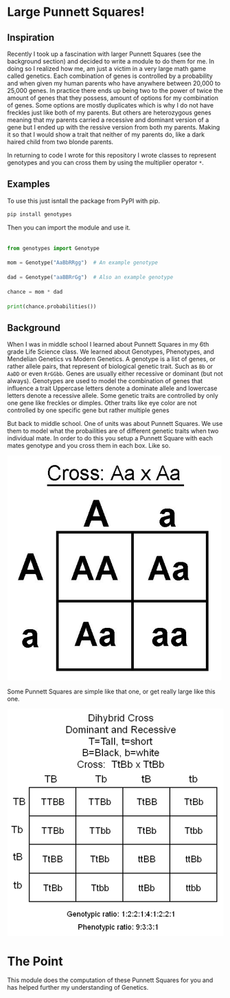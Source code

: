 # Large Punnett Squares!

## Inspiration

Recently I took up a fascination with larger Punnett Squares (see the background section) and decided to write a module to do them for me.
In doing so I realized how me, am just a victim in a very large math game called genetics.
Each combination of genes is controlled by a probability and when given my human parents who have anywhere between 20,000 to 25,000 genes.
In practice there ends up being two to the power of twice the amount of genes that they possess, amount of options for my combination of genes.
Some options are mostly duplicates which is why I do not have freckles just like both of my parents.
But others are heterozygous genes meaning that my parents carried a recessive and dominant version of a gene but I ended up with the ressive version from both my parents.
Making it so that I would show a trait that neither of my parents do, like a dark haired child from two blonde parents.

In returning to code I wrote for this repository I wrote classes to represent genotypes and you can cross them by using the multiplier operator `*`.

## Examples
To use this just isntall the package from PyPI with pip.
```bash
pip install genotypes
```

Then you can import the module and use it.

```py

from genotypes import Genotype

mom = Genotype("AaBbRRgg")  # An example genotype

dad = Genotype("aaBBRrGg")  # Also an example genotype

chance = mom * dad

print(chance.probabilities())

```

## Background

When I was in middle school I learned about Punnett Squares in my 6th grade Life Science class.
We learned about Genotypes, Phenotypes, and Mendelian Genetics vs Modern Genetics.
A genotype is a list of genes, or rather allele pairs, that represent of biological genetic trait.
Such as `Bb` or `AaDD` or even `RrGGbb`.
Genes are usually either recessive or dominant (but not always).
Genotypes are used to model the combination of genes that influence a trait
Uppercase letters denote a dominate allele and lowercase letters denote a recessive allele.
Some genetic traits are controlled by only one gene like freckles or dimples.
Other traits like eye color are not controlled by one specific gene but rather multiple genes

But back to middle school.
One of units was about Punnett Squares.
We use them to model what the probailities are of different genetic traits when two individual mate.
In order to do this you setup a Punnett Square with each mates genotype and you cross them in each box.
Like so.

![A Simple Punnett Square (Cross Aa x Aa)](./images/simple.jpg)

Some Punnett Squares are simple like that one, or get really large like this one.

![A more complex Punnett Square with four genes instead of one.](./images/complex.jpg)

# The Point
This module does the computation of these Punnett Squares for you and has helped further my understanding of Genetics.

